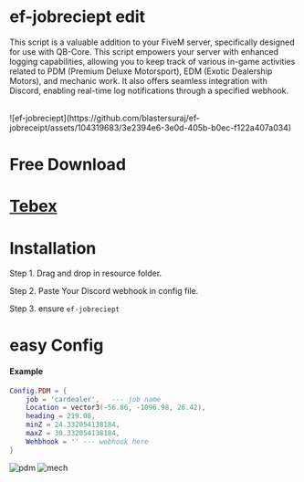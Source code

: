 # ef-jobreciept edit
This script is a valuable addition to your FiveM server, specifically designed for use with QB-Core. This script empowers your server with enhanced logging capabilities, allowing you to keep track of various in-game activities related to PDM (Premium Deluxe Motorsport), EDM (Exotic Dealership Motors), and mechanic work. It also offers seamless integration with Discord, enabling real-time log notifications through a specified webhook.

<br>
![ef-jobreciept](https://github.com/blastersuraj/ef-jobreceipt/assets/104319683/3e2394e6-3e0d-405b-b0ec-f122a407a034)


# Free Download
# [Tebex](https://ef-productions.tebex.io/package/5982822)

# Installation
Step 1.  Drag and drop in resource folder.

Step 2. Paste Your Discord webhook in config file.

Step 3. ensure `ef-jobreciept`


# easy Config
<h4>Example</h4>

```lua
Config.PDM = {
    job = 'cardealer',   --- job name
    Location = vector3(-56.86, -1096.98, 26.42),
    heading = 219.08,
    minZ = 24.332054138184,
    maxZ = 30.332054138184,
    Wehbhook = '' --- webhook here
}
```
![pdm](https://github.com/blastersuraj/ef-jobreceipt/assets/104319683/19ef5061-2ab6-4003-bced-d7b1f358b41e)
![mech](https://github.com/blastersuraj/ef-jobreceipt/assets/104319683/8ea2b0af-4af0-40fe-9422-6a0d7dea1b33)



